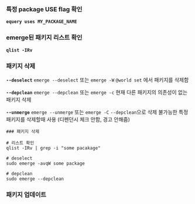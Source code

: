 ### 특정 package USE flag 확인
**`equery uses MY_PACKAGE_NAME`**

### emerge된 패키지 리스트 확인
**`qlist -IRv`**


### 패키지 삭제
**`--deselect`**
`emerge --deselect` 또는 `emerge -W`
`@world set` 에서 패키지를 삭제함

**`--depclean`**
`emerge --depclean` 또는 `emerge -c`
현재 다른 패키지의 의존성이 없는 패키지 삭제

**`--unmerge`**
`emerge --unmerge` 또는 `emerge -C`
`--depclean`으로 삭제 불가능한 특정 패키지를 삭제할때 사용 (디펜던시 체크 안함, 경고 안해줌)

```
### 패키지 삭제

# 리스트 확인
qlist -IRv | grep -i "some pacakage"

# deselect
sudo emerge -avqW some package

# depclean
sudo emerge --depclean
```


### 패키지 업데이트
